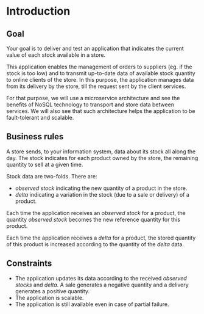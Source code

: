 # Introduction

## Goal

Your goal is to deliver and test an application that indicates the
current value of each stock available in a store.

This application enables the management of orders to suppliers (eg. if
the stock is too low) and to transmit up-to-date data of available
stock quantity to online clients of the store. In this purpose, the
application manages data from its delivery by the store, till the
request sent by the client services.

For that purpose, we will use a microservice architecture and see the
benefits of NoSQL technology to transport and store data between
services. We will also see that such architecture helps the application
to be fault-tolerant and scalable.

## Business rules

A store sends, to your information system, data about its stock all
along the day. The stock indicates for each product owned by the store,
the remaining quantity to sell at a given time.

Stock data are two-folds. There are:
* _observed stock_ indicating the new quantity of a product in the
  store.
* _delta_ indicating a variation in the stock (due to a sale or
  delivery) of a product.

Each time the application receives an _observed stock_ for a product,
the quantity _observed stock_ becomes the new reference quantity for
this product.

Each time the application receives a _delta_ for a product, the stored
quantity of this product is increased according to the quantity of the
_delta_ data.

## Constraints

* The application updates its data according to the received
  _observed stocks_ and _delta_. A sale generates a negative quantity
  and a delivery generates a positive quantity.
* The application is scalable.
* The application is still available even in case of partial failure.
